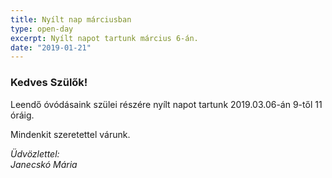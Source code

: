 ```yaml
---
title: Nyílt nap márciusban
type: open-day
excerpt: Nyílt napot tartunk március 6-án.
date: "2019-01-21"
---
```


### Kedves Szülők!

Leendő óvódásaink szülei részére nyílt napot tartunk 2019.03.06-án 9-től 11 óráig.

Mindenkit szeretettel várunk.

*Üdvözlettel:*<br>
*Janecskó Mária*